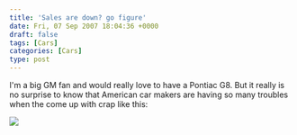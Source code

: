 ```yaml
---
title: 'Sales are down? go figure'
date: Fri, 07 Sep 2007 18:04:36 +0000
draft: false
tags: [Cars]
categories: [Cars]
type: post
---
```


I'm a big GM fan and would really love to have a Pontiac G8. But it really is no surprise to know that American car makers are having so many troubles when the come up with crap like this:

[![](http://www.blogsmithmedia.com/www.autoblog.com/media/2007/09/pontiac_ute_medium.jpg)](http://www.autoblog.com/2007/09/07/pontiac-g8-ute-a-distinct-possibility/)